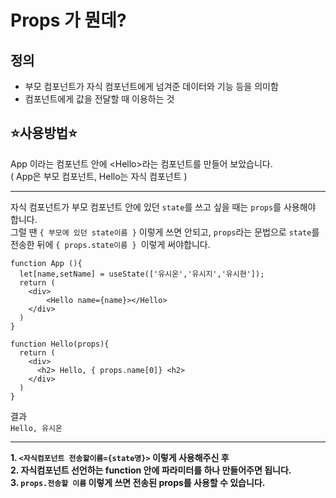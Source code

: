 # Props 가 뭔데? 

## 정의
- 부모 컴포넌트가 자식 컴포넌트에게 넘겨준 데이터와 기능 등을 의미함
- 컴포넌트에게 값을 전달할 때 이용하는 것

## ⭐사용방법⭐
App 이라는 컴포넌트 안에 \<Hello>라는 컴포넌트를 만들어 보았습니다.    
( App은 부모 컴포넌트, Hello는 자식 컴포넌트 )  

---

자식 컴포넌트가 부모 컴포넌트 안에 있던 `state`를 쓰고 싶을 때는 `props`를 사용해야 합니다.  
그럴 땐 `{ 부모에 있던 state이름 }` 이렇게 쓰면 안되고, 
 `props`라는 문법으로 `state`를 전송한 뒤에 `{ props.state이름 } `이렇게 써야합니다.



``` JSX
function App (){
  let[name,setName] = useState(['유시온','유시지','유시현']);
  return (
    <div>
        <Hello name={name}></Hello>
    </div>
  )
}

function Hello(props){
  return (
    <div>
      <h2> Hello, { props.name[0]} <h2>
    </div>
  )
}
```
결과  
`Hello, 유시온`  

---

**1. `<자식컴포넌트 전송할이름={state명}>` 이렇게 사용해주신 후**  
**2. 자식컴포넌트 선언하는 function 안에 파라미터를 하나 만들어주면 됩니다.**  
**3. `props.전송할 이름` 이렇게 쓰면 전송된 props를 사용할 수 있습니다.**

